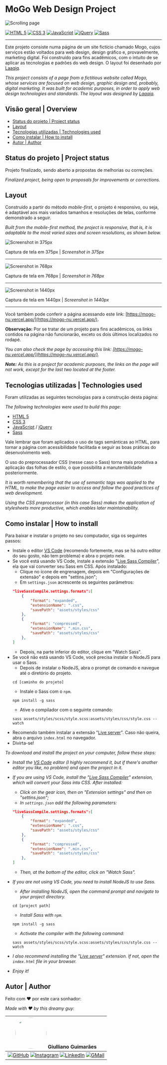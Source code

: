 # MoGo Web Design Project

![Scrolling page](assets/images/screenshots/scrolling_page.gif)

[![HTML 5](https://img.shields.io/badge/HTML5-E34F26?style=flat&logo=html5&logoColor=white)](https://developer.mozilla.org/pt-BR/docs/Web/HTML)
[![CSS 3](https://img.shields.io/badge/CSS3-1572B6?style=flat&logo=css3&logoColor=white)](https://developer.mozilla.org/pt-BR/docs/Web/CSS)
[![JavaScript](https://img.shields.io/badge/JavaScript-F7DF1E?style=flat&logo=javascript&logoColor=black)](https://developer.mozilla.org/pt-BR/docs/Web/JavaScript)
[![jQuery](https://img.shields.io/badge/jQuery-0769AD?style=flat&logo=jquery&logoColor=white)](https://jquery.com/)
[![Sass](https://img.shields.io/badge/Sass-CC6699?style=flat&logo=sass&logoColor=white)](https://sass-lang.com/)

---

Este projeto consiste numa página de um site fictício chamado Mogo, cujos serviços estão voltados para web design, design gráfico e, provavelmente, marketing digital. Foi construído para fins acadêmicos, com o intuito de se aplicar as tecnologias e padrões do web design. O layout foi desenhado por [Laaqiq](https://www.instagram.com/laaqiq.design/).

*This project consists of a page from a fictitious website called Mogo, whose services are focused on web design, graphic design and, probably, digital marketing. It was built for academic purposes, in order to apply web design technologies and standards. The layout was designed by [Laaqiq](https://www.instagram.com/laaqiq.design/).*

## Visão geral | Overview

- [Status do projeto | Project status](#status-do-projeto--project-status)
- [Layout](#layout)
- [Tecnologias utilizadas | Technologies used](#tecnologias-utilizadas--technologies-used)
- [Como instalar | How to install](#como-instalar--how-to-install)
- [Autor | Author](#autor--author)

## Status do projeto | Project status

Projeto finalizado, sendo aberto a propostas de melhorias ou correções.

*Finalized project, being open to proposals for improvements or corrections.*

## Layout

Construído a partir do método *mobile-first*, o projeto é responsivo, ou seja, é adaptável aos mais variados tamanhos e resoluções de telas, conforme demonstrado a seguir.

*Built from the mobile-first method, the project is responsive, that is, it is adaptable to the most varied sizes and screen resolutions, as shown below.*

![Screenshot in 375px](assets/images/screenshots/screenshot_375px.png)

Captura de tela em 375px | *Screenshot in 375px*

---

![Screenshot in 768px](assets/images/screenshots/screenshot_768px.png)

Captura de tela em 768px | *Screenshot in 768px*

---

![Screenshot in 1440px](assets/images/screenshots/screenshot_1440px.png)

Captura de tela em 1440px | *Screenshot in 1440px*

---

Você também pode conferir a página acessando este link: [https://mogo-nu.vercel.app/](https://mogo-nu.vercel.app/).

**Observação:** Por se tratar de um projeto para fins acadêmicos, os links contidos na página não funcionarão, exceto os dois últimos localizados no rodapé.

*You can also check the page by accessing this link: [https://mogo-nu.vercel.app/](https://mogo-nu.vercel.app/).*

_**Note:** As this is a project for academic purposes, the links on the page will not work, except for the last two located at the footer._

## Tecnologias utilizadas | Technologies used

Foram utilizadas as seguintes tecnologias para a construção desta página:

*The following technologies were used to build this page:*

- [HTML 5](https://developer.mozilla.org/pt-BR/docs/Web/HTML)
- [CSS 3](https://developer.mozilla.org/pt-BR/docs/Web/CSS)
- [JavaScript](https://developer.mozilla.org/pt-BR/docs/Web/JavaScript) / [jQuery](https://jquery.com/)
- [Sass](https://sass-lang.com/)

Vale lembrar que foram aplicados o uso de tags semânticas ao HTML, para tornar a página com acessibilidade facilitada e seguir as boas práticas do desenvolvimento web.

O uso do preprocessador CSS (nesse caso o Sass) torna mais produtiva a aplicação das folhas de estilo, o que possibilita a manutenibilidade posteriormente.

*It is worth remembering that the use of semantic tags was applied to the HTML, to make the page easier to access and follow the good practices of web development.*

*Using the CSS preprocessor (in this case Sass) makes the application of stylesheets more productive, which enables later maintainability.*

## Como instalar | How to install

Para baixar e instalar o projeto no seu computador, siga os seguintes passos:

- Instale o editor [VS Code](https://code.visualstudio.com/) (recomendo fortemente, mas se há outro editor do seu gosto, não tem problema) e abra o projeto nele.
- Se você está usando VS Code, instale a extensão "[Live Sass Compiler](https://marketplace.visualstudio.com/items?itemName=ritwickdey.live-sass)", ela que vai converter seu Sass em CSS. Após instalado:
    - Clique no ícone de engrenagem, depois em "Configurações de extensão" e depois em "settins.json";
    - Em ```settings.json``` acrescente os seguintes parâmetros:
    ```json
    "liveSassCompile.settings.formats":[ 
        {
            "format": "expanded",
            "extensionName": ".css",
            "savePath": "assets/styles/css"
        },
        {
            "format": "compressed",
            "extensionName": ".min.css",
            "savePath": "assets/styles/css"
        },
    ]
    ```
    - Depois, na parte inferior do editor, clique em "Watch Sass".
- Se você não está usando VS Code, você precisa instalar o NodeJS para usar o Sass.
    - Depois de instalar o NodeJS, abra o prompt de comando e navegue até o diretório do projeto.
    ```
    cd [caminho do projeto]
    ```
    - Instale o Sass com o ```npm```.
    ```
    npm install -g sass
    ```
    - Ative o compilador com o seguinte comando:
    ```
    sass assets/styles/scss/style.scss:assets/styles/css/style.css --watch
    ```
- Recomendo também instalar a extensão "[Live server](https://marketplace.visualstudio.com/items?itemName=ritwickdey.LiveServer)". Caso não queira, abra o arquivo ```index.html``` no navegador.
- Divirta-se!

*To download and install the project on your computer, follow these steps:*

- *Install the [VS Code](https://code.visualstudio.com/) editor (I highly recommend it, but if there's another editor you like, no problem) and open the project in it.*
- *If you are using VS Code, install the "[Live Sass Compiler](https://marketplace.visualstudio.com/items?itemName=ritwickdey.live-sass)" extension, which will convert your Sass into CSS. After installed:*
    - *Click on the gear icon, then on "Extension settings" and then on "settins.json";*
    - *In ```settings.json``` add the following parameters:*
    ```json
    "liveSassCompile.settings.formats":[ 
        {
            "format": "expanded",
            "extensionName": ".css",
            "savePath": "assets/styles/css"
        },
        {
            "format": "compressed",
            "extensionName": ".min.css",
            "savePath": "assets/styles/css"
        },
    ]
    ```
    - *Then, at the bottom of the editor, click on "Watch Sass".*
- *If you are not using VS Code, you need to install NodeJS to use Sass.*
    - *After installing NodeJS, open the command prompt and navigate to your project directory.*
    ```
    cd [project path]
    ```
    - *Install Sass with ```npm```.*
    ```
    npm install -g sass
    ```
    - *Activate the compiler with the following command:*
    ```
    sass assets/styles/scss/style.scss:assets/styles/css/style.css --watch
    ```

- *I also recommend installing the "[Live server](https://marketplace.visualstudio.com/items?itemName=ritwickdey.LiveServer)" extension. If not, open the ```index.html``` file in your browser.*
- *Enjoy it!*

## Autor | Author

Feito com :heart: por este cara sonhador:

*Made with :heart: by this dreamy guy:*

| <img src="https://avatars.githubusercontent.com/u/106249494?v=4" width="100px" style="border-radius: 50%"> **Giulliano Guimarães** |
| ---------------------------------------------------------------------------------------------------------------------------------- |
|[![GitHub](https://img.shields.io/badge/GitHub-100000?style=flat&logo=github&logoColor=white)](https://github.com/giullianoth) [![Instagram](https://img.shields.io/badge/Instagram-E4405F?style=flat&logo=instagram&logoColor=white)](https://www.instagram.com/giullianoth/) [![LinkedIn](https://img.shields.io/badge/LinkedIn-0077B5?style=flat&logo=linkedin&logoColor=white)](https://www.linkedin.com/in/giullianoth/) [![GMail](https://img.shields.io/badge/Gmail-D14836?style=flat&logo=gmail&logoColor=white)](mailto:llthguimaraes@gmail.com) |